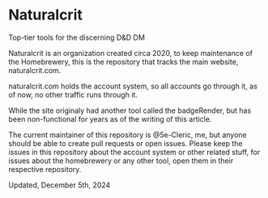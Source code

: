 # Naturalcrit
Top-tier tools for the discerning D&amp;D DM

Naturalcrit is an organization created circa 2020, to keep maintenance of the Homebrewery, this is the repository that tracks the main website, naturalcrit.com.

naturalcrit.com holds the account system, so all accounts go through it, as of now, no other traffic runs through it.

While the site originaly had another tool called the badgeRender, but has been non-functional for years as of the writing of this article.

The current maintainer of this repository is @5e-Cleric, me, but anyone should be able to create pull requests or open issues. Please keep the issues in this repository about the account system or other related stuff, for issues about the homebrewery or any other tool, open them in their respective repository.

Updated, December 5th, 2024